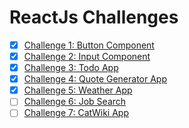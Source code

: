 # ReactJs Challenges

-   [x] [Challenge 1: Button Component](https://c1-vert.vercel.app)
-   [x] [Challenge 2: Input Component](https://c2-vert.vercel.app)
-   [x] [Challenge 3: Todo App](https://c3-vert.vercel.app)
-   [x] [Challenge 4: Quote Generator App](https://c4-vert.vercel.app)
-   [x] [Challenge 5: Weather App](https://c5-vert.vercel.app)
-   [ ] [Challenge 6: Job Search](https://c6-vert.vercel.app)
-   [ ] [Challenge 7: CatWiki App](https://c7-vert.vercel.app)
